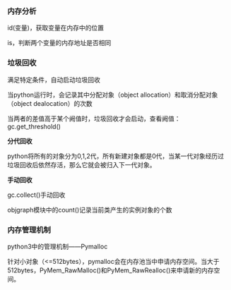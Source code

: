 ### 内存分析

id(变量)，获取变量在内存中的位置

is，判断两个变量的内存地址是否相同

### 垃圾回收

满足特定条件，自动启动垃圾回收

当python运行时，会记录其中分配对象（object allocation）和取消分配对象（object dealocation）的次数

当两者的差值高于某个阙值时，垃圾回收才会启动，查看阙值：gc.get_threshold()

**分代回收**

python将所有的对象分为0,1,2代，所有新建对象都是0代，当某一代对象经历过垃圾回收后依然存活，那么它就会被归入下一代对象。

**手动回收**

gc.collect()手动回收

objgraph模块中的count()记录当前类产生的实例对象的个数

### 内存管理机制

python3中的管理机制——Pymalloc

针对小对象（<=512bytes），pymalloc会在内存池当中申请内存空间。当大于512bytes，PyMem_RawMalloc()和PyMem_RawRealloc()来申请新的内存空间。